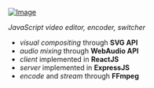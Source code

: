 [![Image](https://moviemasher.com/media/img/moviemasher.svg "Movie Masher")](https://moviemasher.com)

_JavaScript video editor, encoder, switcher_
- _visual compositing_ through **SVG API**
- _audio mixing_ through **WebAudio API** 
- _client_ implemented in **ReactJS** 
- _server_ implemented in **ExpressJS**  
- _encode_ and _stream_ through **FFmpeg**
